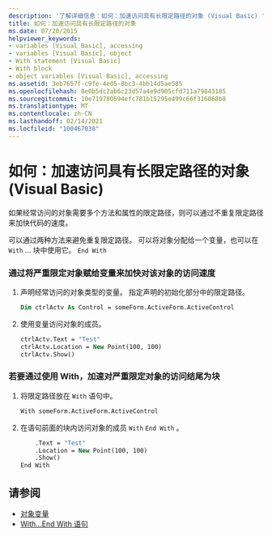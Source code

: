 ```yaml
---
description: '了解详细信息：如何：加速访问具有长限定路径的对象 (Visual Basic) '
title: 如何：加速访问具有长限定路径的对象
ms.date: 07/20/2015
helpviewer_keywords:
- variables [Visual Basic], accessing
- variables [Visual Basic], object
- With statement [Visual Basic]
- With block
- object variables [Visual Basic], accessing
ms.assetid: 3eb7657f-c9fe-4e05-8bc3-4bb14d5ae585
ms.openlocfilehash: 8e0b5dc2ab6c23d57a4e9d905cfd711a79843185
ms.sourcegitcommit: 10e719780594efc781b15295e499c66f316068b8
ms.translationtype: MT
ms.contentlocale: zh-CN
ms.lasthandoff: 02/14/2021
ms.locfileid: "100467038"
---
```

# <a name="how-to-speed-up-access-to-an-object-with-a-long-qualification-path-visual-basic"></a>如何：加速访问具有长限定路径的对象 (Visual Basic)

如果经常访问的对象需要多个方法和属性的限定路径，则可以通过不重复限定路径来加快代码的速度。

可以通过两种方法来避免重复限定路径。 可以将对象分配给一个变量，也可以在 `With` ... 块中使用它。 `End With`

### <a name="to-speed-up-access-to-a-heavily-qualified-object-by-assigning-it-to-a-variable"></a>通过将严重限定对象赋给变量来加快对该对象的访问速度

1. 声明经常访问的对象类型的变量。 指定声明的初始化部分中的限定路径。

    ```vb
    Dim ctrlActv As Control = someForm.ActiveForm.ActiveControl
    ```

2. 使用变量访问对象的成员。

    ```vb
    ctrlActv.Text = "Test"
    ctrlActv.Location = New Point(100, 100)
    ctrlActv.Show()
    ```

### <a name="to-speed-up-access-to-a-heavily-qualified-object-by-using-a-withend-with-block"></a>若要通过使用 With，加速对严重限定对象的访问结尾为块

1. 将限定路径放在 `With` 语句中。

    ```vb
    With someForm.ActiveForm.ActiveControl
    ```

2. 在语句前面的块内访问对象的成员 `With` `End With` 。

    ```vb
        .Text = "Test"
        .Location = New Point(100, 100)
        .Show()
    End With
    ```

## <a name="see-also"></a>请参阅

- [对象变量](object-variables.md)
- [With...End With 语句](../../../language-reference/statements/with-end-with-statement.md)
